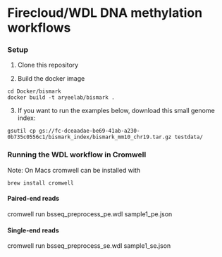 # Firecloud/WDL DNA methylation workflows

### Setup

1. Clone this repository

2. Build the docker image

```
cd Docker/bismark
docker build -t aryeelab/bismark .
```

3. If you want to run the examples below, download this small genome index:    
```
gsutil cp gs://fc-dceaadae-be69-41ab-a230-0b735c0556c1/bismark_index/bismark_mm10_chr19.tar.gz testdata/
```

### Running the WDL workflow in Cromwell

Note: On Macs cromwell can be installed with 
```
brew install cromwell
```

#### Paired-end reads
cromwell run bsseq_preprocess_pe.wdl sample1_pe.json

#### Single-end reads
cromwell run bsseq_preprocess_se.wdl sample1_se.json

